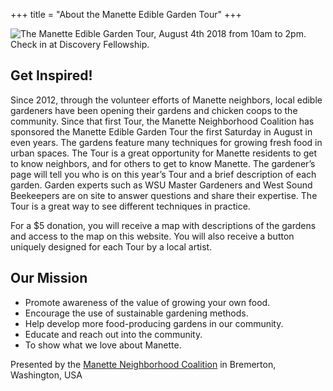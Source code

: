 +++
title = "About the Manette Edible Garden Tour"
+++

<img src="../img/banner.png" alt="The Manette Edible Garden Tour, August 4th 2018 from 10am to 2pm.  Check in at Discovery Fellowship." class="img-responsive">

## Get Inspired!

Since 2012, through the volunteer efforts of Manette neighbors, local edible
gardeners have been opening their gardens and chicken coops to the community.
Since that first Tour, the Manette Neighborhood Coalition has sponsored the
Manette Edible Garden Tour the first Saturday in August in even years. The gardens
feature many techniques for growing fresh food in urban spaces. The Tour is a great
opportunity for Manette residents to get to know neighbors, and for others to get to
know Manette. The gardener’s page will tell you who is on this year’s Tour and a
brief description of each garden. Garden experts such as WSU Master Gardeners and
West Sound Beekeepers are on site to answer questions and share their expertise.
The Tour is a great way to see different techniques in practice.

For a $5 donation, you will receive a map with descriptions of the gardens and
access to the map on this website. You will also receive a button uniquely designed
for each Tour by a local artist.

## Our Mission

* Promote awareness of the value of growing your own food.
* Encourage the use of sustainable gardening methods.
* Help develop more food-producing gardens in our community.
* Educate and reach out into the community.
* To show what we love about Manette.

Presented by the <a href="http://manetteneighborhoodcoalition.org">Manette Neighborhood Coalition</a>
in Bremerton, Washington, USA

<a href="http://manetteneighborhoodcoalition.org"><img src="../img/MNCLogo.jpg" alt="" class="img-responsive"></a>